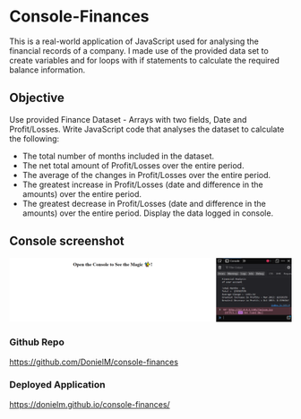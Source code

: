 # Console-Finances
This is a real-world application of JavaScript used for analysing the financial records of a company. I made use of  the provided data set to create variables and for loops with if statements to calculate the required balance information.





## Objective
Use provided Finance Dataset - Arrays with two fields, Date and Profit/Losses.
Write JavaScript code that analyses the dataset to calculate the following:
- The total number of months included in the dataset.
- The net total amount of Profit/Losses over the entire period.
- The average of the changes in Profit/Losses over the entire period.
- The greatest increase in Profit/Losses (date and difference in the amounts) over the entire period.
- The greatest decrease in Profit/Losses (date and difference in the amounts) over the entire period.
Display the data logged in console.

## Console screenshot
![Screenshot](./assets/images/console-screenshot.png)

### Github Repo
https://github.com/DonielM/console-finances
### Deployed Application
https://donielm.github.io/console-finances/

